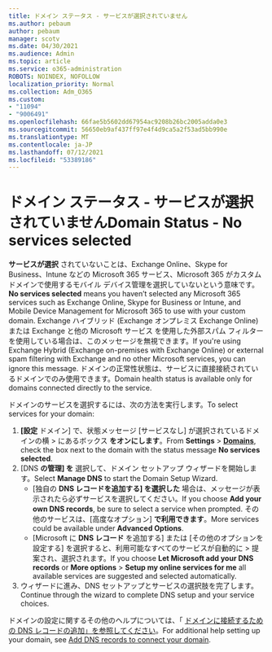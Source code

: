 ```yaml
---
title: ドメイン ステータス - サービスが選択されていません
ms.author: pebaum
author: pebaum
manager: scotv
ms.date: 04/30/2021
ms.audience: Admin
ms.topic: article
ms.service: o365-administration
ROBOTS: NOINDEX, NOFOLLOW
localization_priority: Normal
ms.collection: Adm_O365
ms.custom:
- "11094"
- "9006491"
ms.openlocfilehash: 66fae5b5602dd67954ac9208b26bc2005adda0e3
ms.sourcegitcommit: 56650eb9af437ff97e4f4d9ca5a2f53ad5bb990e
ms.translationtype: MT
ms.contentlocale: ja-JP
ms.lasthandoff: 07/12/2021
ms.locfileid: "53389186"
---
```

# <a name="domain-status---no-services-selected"></a><span data-ttu-id="aee29-102">ドメイン ステータス - サービスが選択されていません</span><span class="sxs-lookup"><span data-stu-id="aee29-102">Domain Status - No services selected</span></span>

<span data-ttu-id="aee29-103">**サービスが選択** されていないことは、Exchange Online、Skype for Business、Intune などの Microsoft 365 サービス、Microsoft 365 がカスタム ドメインで使用するモバイル デバイス管理を選択していないという意味です。</span><span class="sxs-lookup"><span data-stu-id="aee29-103">**No services selected** means you haven’t selected any Microsoft 365 services such as Exchange Online, Skype for Business or Intune, and Mobile Device Management for Microsoft 365 to use with your custom domain.</span></span> <span data-ttu-id="aee29-104">Exchange ハイブリッド (Exchange オンプレミス Exchange Online) または Exchange と他の Microsoft サービス を使用した外部スパム フィルターを使用している場合は、このメッセージを無視できます。</span><span class="sxs-lookup"><span data-stu-id="aee29-104">If you're using Exchange Hybrid (Exchange on-premises with Exchange Online) or external spam filtering with Exchange and no other Microsoft services, you can ignore this message.</span></span> <span data-ttu-id="aee29-105">ドメインの正常性状態は、サービスに直接接続されているドメインでのみ使用できます。</span><span class="sxs-lookup"><span data-stu-id="aee29-105">Domain health status is available only for domains connected directly to the service.</span></span>

<span data-ttu-id="aee29-106">ドメインのサービスを選択するには、次の方法を実行します。</span><span class="sxs-lookup"><span data-stu-id="aee29-106">To select services for your domain:</span></span>

1. <span data-ttu-id="aee29-107">**[設定** ドメイン] で、状態メッセージ [サービスなし] が選択されているドメインの横  >  [](https://admin.microsoft.com/Adminportal/Home)にあるボックス **をオンにします**。</span><span class="sxs-lookup"><span data-stu-id="aee29-107">From **Settings** > [**Domains**](https://admin.microsoft.com/Adminportal/Home), check the box next to the domain with the status message **No services selected**.</span></span>
1. <span data-ttu-id="aee29-108">[DNS **の管理] を** 選択して、ドメイン セットアップ ウィザードを開始します。</span><span class="sxs-lookup"><span data-stu-id="aee29-108">Select **Manage DNS** to start the Domain Setup Wizard.</span></span>
    - <span data-ttu-id="aee29-109">[独自の **DNS レコードを追加する] を選択した** 場合は、メッセージが表示されたら必ずサービスを選択してください。</span><span class="sxs-lookup"><span data-stu-id="aee29-109">If you choose **Add your own DNS records**, be sure to select a service when prompted.</span></span> <span data-ttu-id="aee29-110">その他のサービスは、[高度なオプション] **で利用できます**。</span><span class="sxs-lookup"><span data-stu-id="aee29-110">More services could be available under **Advanced Options**.</span></span>
    - <span data-ttu-id="aee29-111">[Microsoft に **DNS レコード** を追加する] または [その他のオプションを設定する] を選択すると、利用可能なすべてのサービスが自動的に  >  提案され、選択されます。</span><span class="sxs-lookup"><span data-stu-id="aee29-111">If you choose **Let Microsoft add your DNS records** or **More options** > **Setup my online services for me** all available services are suggested and selected automatically.</span></span>
1. <span data-ttu-id="aee29-112">ウィザードに進み、DNS セットアップとサービスの選択肢を完了します。</span><span class="sxs-lookup"><span data-stu-id="aee29-112">Continue through the wizard to complete DNS setup and your service choices.</span></span>
 
<span data-ttu-id="aee29-113">ドメインの設定に関するその他のヘルプについては、「 [ドメインに接続するための DNS レコードの追加」を参照してください](/microsoft-365/admin/get-help-with-domains/create-dns-records-at-any-dns-hosting-provider)。</span><span class="sxs-lookup"><span data-stu-id="aee29-113">For additional help setting up your domain, see [Add DNS records to connect your domain](/microsoft-365/admin/get-help-with-domains/create-dns-records-at-any-dns-hosting-provider).</span></span>

